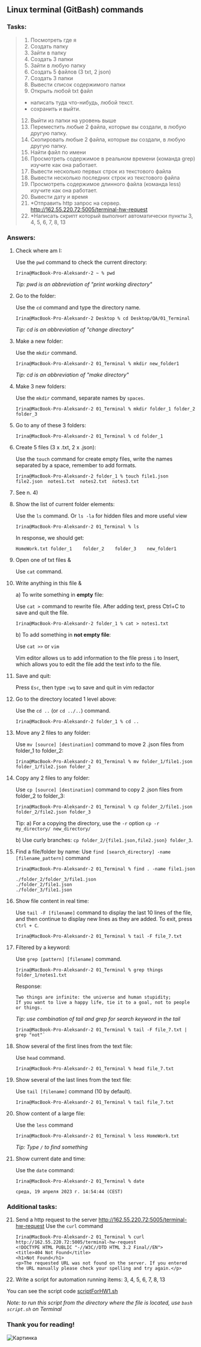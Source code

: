 ## Linux terminal (GitBash) commands
### Tasks:

> 1. Посмотреть где я
> 2. Создать папку
> 3. Зайти в папку
> 4. Создать 3 папки 
> 5. Зайти в любую папку 
> 6. Создать 5 файлов (3 txt, 2 json)
> 7. Создать 3 папки 
> 8. Вывести список содержимого папки 
> 9. Открыть любой txt файл 
> + написать туда что-нибудь, любой текст. 
> + сохранить и выйти. 
> 12. Выйти из папки на уровень выше 
> 13. Переместить любые 2 файла, которые вы создали, в любую другую папку. 
> 14. Скопировать любые 2 файла, которые вы создали, в любую другую папку. 
> 15. Найти файл по имени 
> 16. Просмотреть содержимое в реальном времени (команда grep) изучите как она работает. 
> 17. Вывести несколько первых строк из текстового файла 
> 18. Вывести несколько последних строк из текстового файла 
> 19. Просмотреть содержимое длинного файла (команда less) изучите как она работает. 
> 20. Вывести дату и время
> 21. *Отправить http запрос на сервер.
   http://162.55.220.72:5005/terminal-hw-request
> 22. *Написать скрипт который выполнит автоматически пункты 3, 4, 5, 6, 7, 8, 13

### Answers:
1) Check where am I:

    Use the `pwd` command to check the current directory:
    ```
    Irina@MacBook-Pro-Aleksandr-2 ~ % pwd
    ```
   *Tip: pwd is an abbreviation of "print working directory"*

2) Go to the folder:

   Use the `cd` command and type the directory name.
    ```
    Irina@MacBook-Pro-Aleksandr-2 Desktop % cd Desktop/QA/01_Terminal
    ```
   *Tip: cd is an abbreviation of "change directory"*

3) Make a new folder:

   Use the `mkdir` command.
    ```
   Irina@MacBook-Pro-Aleksandr-2 01_Terminal % mkdir new_folder1
   ```
   *Tip: cd is an abbreviation of "make directory"*

4) Make 3 new folders:

   Use the `mkdir` command, separate names by `spaces`.
    ```
   Irina@MacBook-Pro-Aleksandr-2 01_Terminal % mkdir folder_1 folder_2 folder_3
    ```
   
5) Go to any of these 3 folders:
   ```
   Irina@MacBook-Pro-Aleksandr-2 01_Terminal % cd folder_1
   ```

6) Create 5 files (3 x .txt, 2 x .json):

   Use the `touch` command for create empty files, write the names separated by a space, remember to add formats.
   ```
   Irina@MacBook-Pro-Aleksandr-2 folder_1 % touch file1.json  file2.json  notes1.txt  notes2.txt  notes3.txt
    ```
7) See n. 4)   
8) Show the list of current folder elements:
   
    Use the `ls` command. Or `ls -la` for hidden files and more useful view
   ```
   Irina@MacBook-Pro-Aleksandr-2 01_Terminal % ls
   ```
   In response, we should get:
   ```
   HomeWork.txt	folder_1	folder_2	folder_3	new_folder1
   ```

9) Open one of txt files &

    Use `cat` command.
10) Write anything in this file &

    a) To write something in **empty** file:
    
    Use `cat >` command to rewrite file. After adding text, press Ctrl+C to save and quit the file.
    ```
    Irina@MacBook-Pro-Aleksandr-2 folder_1 % cat > notes1.txt
    ``` 
    b) To add something in **not empty file**:

    Use `cat >>` or `vim` 

    Vim editor allows us to add information to the file
    press `i` to Insert, which allows you to edit the file
    add the text info to the file.
11) Save and quit:

    Press `Esc`, then type `:wq` to save and quit in vim redactor

12) Go to the directory located 1 level above:

    Use the `cd ..` (or `cd ../..`) command.
    ```
    Irina@MacBook-Pro-Aleksandr-2 folder_1 % cd ..
    ```
13) Move any 2 files to any folder:

    Use `mv [source] [destination]` command to move 2 .json files from folder_1 to folder_2:
    ```
    Irina@MacBook-Pro-Aleksandr-2 01_Terminal % mv folder_1/file1.json folder_1/file2.json folder_2
    ```

14) Copy any 2 files to any folder:

    Use `cp [source] [destination]` command to copy 2 .json files from folder_2 to folder_3:
    ```
    Irina@MacBook-Pro-Aleksandr-2 01_Terminal % cp folder_2/file1.json folder_2/file2.json folder_3
    ```
    Tip:
    a) For a copying the directory, use the `-r` option
    `cp -r my_directory/ new_directory/`

    b) Use curly branches: `cp folder_2/{file1.json,file2.json} folder_3`.

15) Find a file/folder by name:
    Use `find [search_directory] -name [filename_pattern]` command
    ```
    Irina@MacBook-Pro-Aleksandr-2 01_Terminal % find . -name file1.json
    ```
    ```  
    ./folder_2/folder_3/file1.json
    ./folder_2/file1.json
    ./folder_3/file1.json
    ```

16) Show file content in real time:

    Use `tail -F [filename]` command to display the last 10 lines of the file, and then continue to display new lines as they are added. To exit, press `Ctrl + C`.
    ```
    Irina@MacBook-Pro-Aleksandr-2 01_Terminal % tail -F file_7.txt
    ```
16) Filtered by a keyword:

    Use `grep [pattern] [filename]` command.
    ```
    Irina@MacBook-Pro-Aleksandr-2 01_Terminal % grep things folder_1/notes1.txt
    ```
    Response:
    ```
    Two things are infinite: the universe and human stupidity;
    If you want to live a happy life, tie it to a goal, not to people or things.
    ```
    *Tip: use combination of tail and grep for search keyword in the tail*
    ```
    Irina@MacBook-Pro-Aleksandr-2 01_Terminal % tail -F file_7.txt | grep "not"`
    ```
17) Show several of the first lines from the text file:

    Use `head` command.
    ```
    Irina@MacBook-Pro-Aleksandr-2 01_Terminal % head file_7.txt
    ```
18) Show several of the last lines from the text file:

    Use `tail [filename]` command (10 by default).
    ```
    Irina@MacBook-Pro-Aleksandr-2 01_Terminal % tail file_7.txt
    ```
19) Show content of a large file:

    Use the `less` command
    ```
    Irina@MacBook-Pro-Aleksandr-2 01_Terminal % less HomeWork.txt
    ```
    *Tip: Type `/` to find something*

20) Show current date and time:

    Use the `date` command:
    ```
    Irina@MacBook-Pro-Aleksandr-2 01_Terminal % date
    ```
    ```
    среда, 19 апреля 2023 г. 14:54:44 (CEST)
    ```
### Additional tasks:
21) 
    Send a http request to the server http://162.55.220.72:5005/terminal-hw-request
    Use the `curl` command
    ```
    Irina@MacBook-Pro-Aleksandr-2 01_Terminal % curl http://162.55.220.72:5005/terminal-hw-request
    <!DOCTYPE HTML PUBLIC "-//W3C//DTD HTML 3.2 Final//EN">
    <title>404 Not Found</title>
    <h1>Not Found</h1>
    <p>The requested URL was not found on the server. If you entered the URL manually please check your spelling and try again.</p>
    ```
    
22) Write a script for automation running items: 3, 4, 5, 6, 7, 8, 13

You can see the script code [scriptForHW1.sh](https://github.com/IrinaDKuz/Terminal/blob/main/scriptForHW1.sh.)

*Note: to run this script from the directory where the file is located, use `bash script.sh` on Terminal*

### Thank you for reading!

![Картинка](https://fikiwiki.com/uploads/posts/2022-02/1644984017_1-fikiwiki-com-p-kartinki-zhivotnikh-na-avu-1.jpg)

